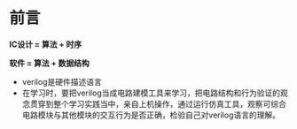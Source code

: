 
# 前言
**IC设计 = 算法 + 时序**

**软件 = 算法 + 数据结构**
* verilog是硬件描述语言
* 在学习时，要把verilog当成电路建模工具来学习，把电路结构和行为验证的观念贯穿到整个学习实践当中，亲自上机操作，通过运行仿真工具，观察可综合电路模块与其他模块的交互行为是否正确，检验自己对verilog语言的理解。